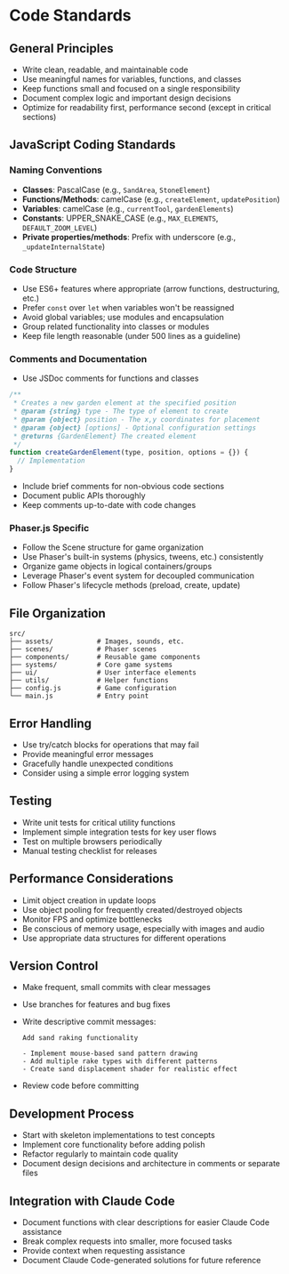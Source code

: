 # Code Standards

## General Principles

- Write clean, readable, and maintainable code
- Use meaningful names for variables, functions, and classes
- Keep functions small and focused on a single responsibility
- Document complex logic and important design decisions
- Optimize for readability first, performance second (except in critical sections)

## JavaScript Coding Standards

### Naming Conventions

- **Classes**: PascalCase (e.g., `SandArea`, `StoneElement`)
- **Functions/Methods**: camelCase (e.g., `createElement`, `updatePosition`)
- **Variables**: camelCase (e.g., `currentTool`, `gardenElements`)
- **Constants**: UPPER_SNAKE_CASE (e.g., `MAX_ELEMENTS`, `DEFAULT_ZOOM_LEVEL`)
- **Private properties/methods**: Prefix with underscore (e.g., `_updateInternalState`)

### Code Structure

- Use ES6+ features where appropriate (arrow functions, destructuring, etc.)
- Prefer `const` over `let` when variables won't be reassigned
- Avoid global variables; use modules and encapsulation
- Group related functionality into classes or modules
- Keep file length reasonable (under 500 lines as a guideline)

### Comments and Documentation

- Use JSDoc comments for functions and classes

```javascript
/**
 * Creates a new garden element at the specified position
 * @param {string} type - The type of element to create
 * @param {object} position - The x,y coordinates for placement
 * @param {object} [options] - Optional configuration settings
 * @returns {GardenElement} The created element
 */
function createGardenElement(type, position, options = {}) {
  // Implementation
}
```

- Include brief comments for non-obvious code sections
- Document public APIs thoroughly
- Keep comments up-to-date with code changes

### Phaser.js Specific

- Follow the Scene structure for game organization
- Use Phaser's built-in systems (physics, tweens, etc.) consistently
- Organize game objects in logical containers/groups
- Leverage Phaser's event system for decoupled communication
- Follow Phaser's lifecycle methods (preload, create, update)

## File Organization

```
src/
├── assets/           # Images, sounds, etc.
├── scenes/           # Phaser scenes
├── components/       # Reusable game components
├── systems/          # Core game systems
├── ui/               # User interface elements
├── utils/            # Helper functions
├── config.js         # Game configuration
└── main.js           # Entry point
```

## Error Handling

- Use try/catch blocks for operations that may fail
- Provide meaningful error messages
- Gracefully handle unexpected conditions
- Consider using a simple error logging system

## Testing

- Write unit tests for critical utility functions
- Implement simple integration tests for key user flows
- Test on multiple browsers periodically
- Manual testing checklist for releases

## Performance Considerations

- Limit object creation in update loops
- Use object pooling for frequently created/destroyed objects
- Monitor FPS and optimize bottlenecks
- Be conscious of memory usage, especially with images and audio
- Use appropriate data structures for different operations

## Version Control

- Make frequent, small commits with clear messages
- Use branches for features and bug fixes
- Write descriptive commit messages:

  ```
  Add sand raking functionality

  - Implement mouse-based sand pattern drawing
  - Add multiple rake types with different patterns
  - Create sand displacement shader for realistic effect
  ```

- Review code before committing

## Development Process

- Start with skeleton implementations to test concepts
- Implement core functionality before adding polish
- Refactor regularly to maintain code quality
- Document design decisions and architecture in comments or separate files

## Integration with Claude Code

- Document functions with clear descriptions for easier Claude Code assistance
- Break complex requests into smaller, more focused tasks
- Provide context when requesting assistance
- Document Claude Code-generated solutions for future reference
